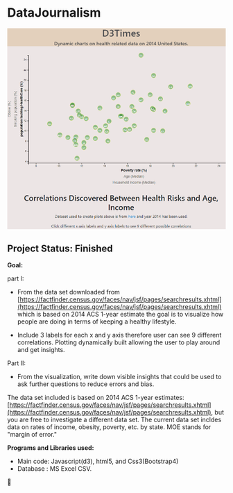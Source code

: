 # DataJournalism

![MainPageGif](Images/main.gif)

## Project Status: Finished

**Goal:**

part I:
- From the data set downloaded from [https://factfinder.census.gov/faces/nav/jsf/pages/searchresults.xhtml](https://factfinder.census.gov/faces/nav/jsf/pages/searchresults.xhtml) which is based on 2014 ACS 1-year estimate the goal is to visualize how people are doing in terms of keeping a healthy lifestyle.

- Include 3 labels for each x and y axis therefore user can see 9 different correlations. Plotting dynamically built allowing the user to play around and get insights.

Part II:
- From the visualization, write down visible insights that could be used to ask further questions to reduce errors and bias.

The data set included is based on 2014 ACS 1-year estimates: [https://factfinder.census.gov/faces/nav/jsf/pages/searchresults.xhtml](https://factfinder.census.gov/faces/nav/jsf/pages/searchresults.xhtml), but you are free to investigate a different data set. The current data set incldes data on rates of income, obesity, poverty, etc. by state. MOE stands for "margin of error."

**Programs and Libraries used:**
- Main code: Javascript(d3), html5, and Css3(Bootstrap4)
- Database : MS Excel CSV.

:bear:
